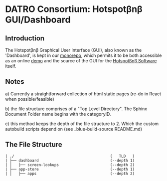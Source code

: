 # DATRO Consortium: Hotspotβnβ GUI/Dashboard

## Introduction

The Hotspotβnβ Graphical User Interface (GUI), also known as the 'Dashboard', is kept in our [monorepo](https://github.com/unclehowell/datro/tree/gh-pages/static/gui/ "gh-pages gui"), which permits it to be both accessible as an online [demo](https://datro.xyz/static/gui/ "Hotspotβnβ GUI Demo") and the source of the GUI for the [Hotspotβnβ Software](https://github.com/unclehowell/datro/releases "Hotspotβnβ Software") itself.

## Notes

a) Currently a straightforward collection of html static pages (re-do in React when possible/feasible) 

b) the file structure comprises of a "Top Level Directory". The Sphinx Document Folder name begins with the categoryID.

c) this method keeps the depth of the file structure to 2. Which the custom autobuild scripts depend on (see _blue-build-source README.md)


## The File Structure


 ```
 | ./                                           (   TLD   )  
 | ├── dashboard                                (--depth 1)       
 | │   ├── screen-lookups                       (--depth 2)  
 | ├── app-store                                (--depth 1)       
 | │   ├── apps                                 (--depth 2)  
 ```

